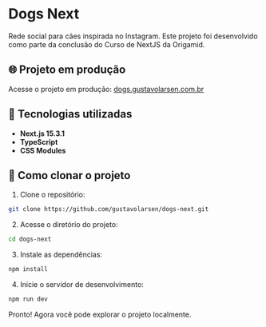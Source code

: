 # Dogs Next

Rede social para cães inspirada no Instagram. Este projeto foi desenvolvido como parte da conclusão do Curso de NextJS da Origamid.

## 🌐 Projeto em produção

Acesse o projeto em produção: [dogs.gustavolarsen.com.br](https://dogs.gustavolarsen.com.br)

## 🚀 Tecnologias utilizadas

- **Next.js 15.3.1**
- **TypeScript**
- **CSS Modules**

## 📂 Como clonar o projeto

1. Clone o repositório:

```bash
git clone https://github.com/gustavolarsen/dogs-next.git
```

2. Acesse o diretório do projeto:

```bash
cd dogs-next
```

3. Instale as dependências:

```bash
npm install
```

4. Inicie o servidor de desenvolvimento:

```bash
npm run dev
```

Pronto! Agora você pode explorar o projeto localmente.
